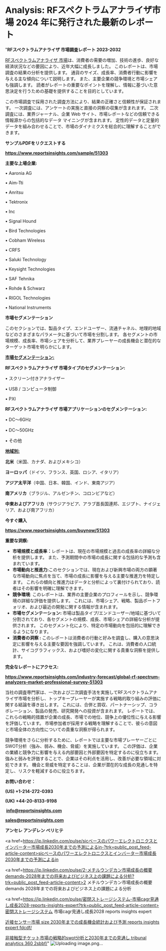 # Analysis: RFスペクトラムアナライザ市場 2024 年に発行された最新のレポート

"<strong>RFスペクトラムアナライザ 市場調査レポート 2023-2032</strong>

<a href=https://www.reportsinsights.com/sample/51303>RFスペクトラムアナライザ 市場</a>は、消費者の需要の増加、技術の進歩、良好な経済状況などの要因により、近年大幅に成長しました。 このレポートは、市場調査の結果の分析を提供します。 通貨のサイズ、成長率、消費者行動に影響を与える主な傾向について説明します。 また、主要企業の競争環境と市場シェアも強調します。 読者がレポートの重要なポイントを理解し、情報に基づいた意思決定を行うための基礎を提供することを目的としています。

この市場調査で採用された調査方法により、結果の正確さと信頼性が保証されます。 一次調査には、アンケートの実施と直接の洞察の収集が含まれます。 二次調査には、業界ジャーナル、企業 Web サイト、市場レポートなどの信頼できる情報源からの包括的なデータ マイニングが含まれます。 定性的データと定量的データを組み合わせることで、市場のダイナミクスを総合的に理解することができます。

<strong><b>サンプルPDFをリクエストする</b></strong>

<a href=https://www.reportsinsights.com/sample/51303><strong><u>https://www.reportsinsights.com/sample/51303</u></strong></a>

<strong>主要な上場企業:</strong>

• Aaronia AG

• Aim-Tti

• Anritsu

• Tektronix

•  Inc

• Signal Hound

• Bird Technologies

• Cobham Wireless

• CRFS

• Saluki Technology

• Keysight Technologies

• SAF Tehnika

• Rohde & Schwarz

• RIGOL Technologies

• National Instruments

<strong>市場セグメンテーション</strong>

このセクションでは、製品タイプ、エンドユーザー、流通チャネル、地理的地域などのさまざまなパラメータに基づいて市場を分割します。 各セグメントの市場規模、成長率、市場シェアを分析して、業界プレーヤーの成長機会と潜在的なターゲット市場を明らかにします。

<strong><u>市場セグメンテーション</u></strong><strong><u>:</u></strong>

<strong>RFスペクトラムアナライザ 市場タイプのセグメンテーション:</strong>

• スクリーン付きアナライザー

• USB / コンピュータ制御

• PXI

<strong>RFスペクトラムアナライザ 市場アプリケーションのセグメンテーション:</strong>

• DC～6GHz

• DC～50GHz

• その他

<strong><u>地域別</u></strong><strong><u>:</u></strong>

<strong>北米</strong>（米国、カナダ、およびメキシコ）

<strong>ヨーロッパ</strong>（ドイツ、フランス、英国、ロシア、イタリア）

<strong>アジア太平洋</strong>（中国、日本、韓国、インド、東南アジア）

<strong>南アメリカ</strong>（ブラジル、アルゼンチン、コロンビアなど）

<strong>中東およびアフリカ</strong>（サウジアラビア、アラブ首長国連邦、エジプト、ナイジェリア、および南アフリカ）

<strong>今すぐ購入</strong>

<a href=https://www.reportsinsights.com/buynow/51303><strong><u>https://www.reportsinsights.com/buynow/51303</u></strong></a>

<strong>重要な洞察:</strong>
<ul>
  <li><strong>市場規模と成長率：</strong>レポートは、現在の市場規模と過去の成長率の詳細な分析を提供します。 また、予測期間中の市場の成長に関する包括的な予測も含まれています。</li>
  <li><strong>市場動向と推進力:</strong>このセクションでは、現在および新興市場の両方の顕著な市場動向に焦点を当て、市場の成長に影響を与える主要な推進力を特定します。 これらの傾向と推進力はデータと分析によって裏付けられており、読者はその影響を明確に理解できます。</li>
  <li><strong>競争環境</strong>: このレポートは、業界の主要企業のプロフィールを示し、競争環境の詳細な評価を提供します。 これには、市場シェア、戦略、製品ポートフォリオ、および最近の開発に関する情報が含まれます。</li>
  <li><strong>市場セグメンテーション: </strong>市場は製品タイプ/エンドユーザー/地域に基づいて分割されており、各セグメントの規模、成長、市場シェアの詳細な分析が提供されます。 このセグメント化により、特定の市場動向を包括的に理解できるようになります。</li>
  <li><strong>消費者の洞察 : </strong>このレポートは消費者の行動と好みを調査し、購入の意思決定に影響を与える主要な要因を強調しています。 これは、消費者の人口統計、サイコグラフィックス、および嗜好の変化に関する貴重な洞察を提供します。</li>
</ul>
<strong>完全なレポートにアクセス:</strong>

<a href=https://www.reportsinsights.com/industry-forecast/global-rf-spectrum-analyzers-market-professional-survey-51303><strong><u><b>https://www.reportsinsights.com/industry-forecast/global-rf-spectrum-analyzers-market-professional-survey-51303</b></u></strong></a>

当社の調査専門家は、一次および二次調査手法を実施してRFスペクトラムアナライザ市場を分析し、トップキープレーヤーが実施する戦略的取り組みの評価に関する結論を導き出します。 これには、合併と買収、パートナーシップ、コラボレーション、製品の発売、研究開発への投資が含まれます。 レポートでは、これらの戦略的措置が企業の成長、市場での地位、競争上の優位性に与える影響を評価しています。 市場参加者が採用する戦略を理解することで、彼らの意図と市場全体の方向性についての貴重な洞察が得られます。

競争環境をさらに分析するために、レポートでは主要な市場プレーヤーごとにSWOT分析（強み、弱み、機会、脅威）を実施しています。 この評価は、企業の業績と競争力に影響を与える内部要因と外部要因を特定するのに役立ちます。 強みと弱みを評価することで、企業はその利点を活用し、改善が必要な領域に対処できます。 機会と脅威を特定することは、企業が潜在的な成長の見通しを特定し、リスクを軽減するのに役立ちます。

<strong>お問い合わせ：</strong>

<strong>(US) +1-214-272-0393</strong>

<strong>(UK) +44-20-8133-9198</strong>

<strong> </strong><a href=info@reportsinsights.com><strong><u>info@reportsinsights.com</u></strong></a>

<a href=sales@reportsinsights.com><strong><u>sales@reportsinsights.com</u></strong></a>

<strong>アンセレ アンデレン ベリヒテ</strong>

<a href=https://jp.linkedin.com/pulse/sicベースのパワーエレクトロニクスとインバーター市場成長2030年までの予測によるin-?trk=public_post_feed-article-content>sicベースのパワーエレクトロニクスとインバーター市場成長2030年までの予測によるin </a>

<a href=https://jp.linkedin.com/pulse/2-メチルウンデカン市場成長の概要demands-2028年までの将来およびビジネス上の課題による分析?trk=public_post_feed-article-content>2 メチルウンデカン市場成長の概要demands 2028年までの将来およびビジネス上の課題による分析</a>

<a href=https://jp.linkedin.com/pulse/密閉ストレージシステム-市場cagr見通し成長2028-reports-insights-expert?trk=public_post_feed-article-content>密閉ストレージシステム 市場cagr見通し成長2028 reports insights expert</a>

<a href=https://www.linkedin.com/pulse/近接センサー市場-size-2030年までの成長機会統計および予測-reports-insights-expert-fdcdf/>近接センサー市場 size 2030年までの成長機会統計および予測 reports insights expert fdcdf/</a>

<a href=https://www.linkedin.com/pulse/非接触型チケット市場の戦略的swot分析と2030年までの見通し-tribunal-analytics-360-2sbbf/>非接触型チケット市場の戦略的swot分析と2030年までの見通し tribunal analytics 360 2sbbf/</a>"
![Uploading image.png…]()
